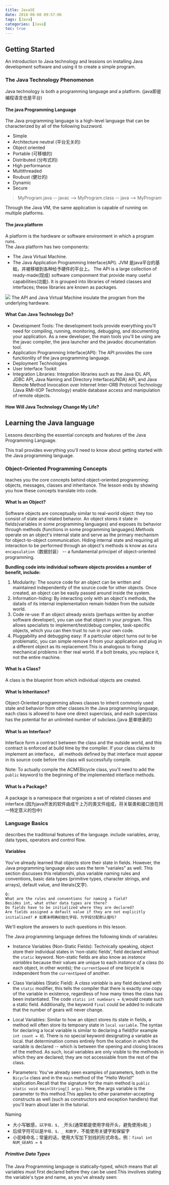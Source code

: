 ```yaml
---
title: JavaSE
date: 2018-08-08 09:57:06
tags: [Java]
categories: [Java]
toc: true
---
```


## Getting Started

An introduction to Java technology and lessions on installing Java development software and using it to create a simple program.

### The Java Technology Phenomenon

Java technology is both a programming language and a platform. (java即是编程语言也是平台)

#### The java Programming Language

The Java programming language is a high-level language that can be characterized by all of the following buzzword.
 - Simple  
 - Architecture neutral (平台无关的)
 - Object oriented
 - Portable (可移植的)
 - Distributed (分布式的)
 - High performance
 - Multithreaded
 - Roubust (健壮的)
 - Dynamic
 - Secure

> MyProgram.java -- javac --> MyProgram.class -- java --> MyProgram

Through the Java VM, the same application is capable of running on multiple platforms.

#### The java platform

A platform is the hardware or software environment in which a program runs.  
The Java platform has two components:
- The Java Virtual Machine.
- The Java Application Programming Interface(API).
JVM 是java平台的基础，并被移植到各种给予硬件的平台上。
The API is a large collection of ready-made(现成) software componment that provide many useful capabilities(功能). It is grouped into libraries of related classes and interfaces; these libraries are known as packages.

![](https://capping.github.io/images/getStarted-jvm.gif?raw=true)
The API and Java Virtual Machine insulate the program from the underlying hardware.

#### What Can Java Technology Do?

- Development Tools: The development tools provide everything you'll need for compiling, running, monitoring, debugging, and documenting your application. As a new developer, the main tools you'll be using are the javac compiler, the java launcher and the javadoc documentation tool.
- Application Programming Interface(API): The API provides the core functionlity of the java programming language. 
- Deployment Technologies
- User Interface Tookit
- Integration Libraries: Integration libraries such as the Java IDL API, JDBC API, Java Naming and Directory Interface(JNDA) API, and Java Remote Method Invocation over Internet Inter-ORB Protocol Technology (Java RMI-IIOP Technology) enable database access and manipulation of remote objects.

#### How Will Java Technology Change My Life?

## Learning the Java language

Lessons describing the essential concepts and features of the Java Programming Language.

This trail provides everything you'll need to know about getting started with the Java programming language.

### Object-Oriented Programming Concepts

teaches you the core concepts behind object-oriented programming: objects, messages, classes and inheritance. The lesson ends by showing you how these concepts translate into code.  

#### What Is an Object?

Software objects are conceptually similar to real-world object: they too consist of state and related behavior. An object stores it state in fields(variables in some 
programming languages) and exposes its behavior through methods (functions in some programming languages).Methods operate on an object's internal state and serve as 
the primary mechanism for object-to-object communication. Hiding internal state and requiring all interaction to be performed through an object's methods is know as 
`data encapsulation`（数据封装） -- a fundamental principel of object-oriented programming.

**Bundling code into individual software objects provides a number of benefit, include:**
1. Modularity: The source code for an object can be written and maintained independently of the source code for other objects. Once created, an object can be easily passed around inside the system.
2. Information-hiding: By interacting only with an object's methods, the datails of its internal implementation remain hidden from the outside world.
3. Code re-use: If an object already exists (perhaps written by another software developer), you can use that object in your program. This allows specialists to implement/test/debug complex, task-specific objects, which you can then trust to run in your own code.
4. Pluggability and debugging easy: If a particular object turns out to be problematic, you can simple remove it from your application and plug in a different object as its replacement.This is analogous to fixing mechanical problems in ther real world. If a bolt breaks, you replace it, not the entire machine.

#### What Is a Class?

A class is the blueprint from which individual objects are created.

#### What Is Inheritance?

Object-Oriented programming allows classes to inherit commonly used state and behavior from other classes.In the Java programming language, each class is allowed to have one direct superclass, and each superclass has the potential for an unlimited number of subclass.(java 是单继承的)

#### What Is an Interface?

Interface form a contract between the class and the outside world, and this contract is enforced at build time by the compiler. If your class claims to implement an interface， all methods defined by that interface must appear in its source code before the class will successfully compile.

Note: To actually compile the ACMEBicycle class, you'll need to add the `public` keyword to the beginning of the implemented interface methods.

#### What Is a Package?

A package is a namespace that organizes a set of related classes and interface.(因为java开发的软件由成千上万的类文件组成，将关联类和接口放在同一特定意义的包中)

### Language Basics 

describes the traditional features of the language. include variables, array, data types, operators and control flow.

#### Variables

You've already learned that objects store their state in fields. However, the Java programming language also uses the term "variales" as well. This section discusses this relationshi, plus variable naming rules and conventions, basic data types (primitive types, character strings, and arrays), default value, and literals(文字).
```
Q:
What are the rules and conventions for naming a field?
Besides int, what other data types are there?
Do fields have to be initialized where they are declared?
Are fields assigned a default value if they are not explicitly initialized? # 如果未明确初始化字段，为字段分配默认值吗?
```
We'll explore the answers to such questions in this lesson.

The Java programming language defines the following kinds of variables:
- Instance Variables (Non-Static Fields): Technically speaking, object store their individual states in 'non-static fields', field declared without the `static` keyword. Non-static fields are also know as *instance variables* because their values are unique to each *instance of* a class (to each object, in other words); the `currentSpeed` of one bicycle is independent from the `currentSpeed` of another.

- Class Variables (Static Field): A *class variable* is any field declared with the `static` modifier, this tells the compiler that there is exactly one copy of the variable in existence, regardless of how many times the class has been instantiated. The code `static int numGears = 6`;would create such a static field. Additionally, the keyword `final` could be added to indicate that the number of gears will never change.

- Local Variables: Similar to how an object stores its state in fields, a method will often store its tempoary state in `local variable`. The syntax for declaring a local variable is similar to declaring a field(for example `int count = 0`). There is no special keyword designating a variable as local. that determination comes entirely from the location in which the variable is declared -- which is between the opening and closing braces of the method. As such, local variables are only visible to the methods in which they are declared; they are not accessiable from the rest of the class.

- Parameters: You've already seen examples of parameters, both in the `Bicycle` class and in the `main` method of the "Hello World!" application.Recall that the signature for the main method is `public static void main(String[] args)`. Here, the args variable is the parameter to this method.This applies to other parameter-accepting constructs as well (such as constructors and exception handlers) that you'll learn about later in the tutorial.

Naming
- 大小写敏感，以`字母，$, _`开头(通常都是使用字母开头，避免使用`$`和`_`)
- 后续字符可以是`字母，$，_ 和数字`，不能使用关键字和保留字
- 小驼峰命名；常量的话，使用大写加下划线的形式命名，例：`final int NUM_GEARS = 6`

##### Primitive Data Types

The Java Programming language is statically-typed, which means that all variables must first declared before they can be used.This involives stating the variable's type and name, as you've already seen:

